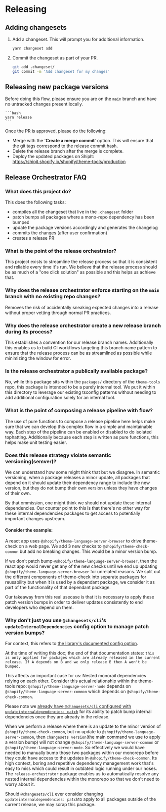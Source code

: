 # Releasing

## Adding changesets

1. Add a changeset. This will prompt you for additional information.

   ```bash
   yarn changeset add
   ```

2. Commit the changeset as part of your PR.

   ```bash
   git add .changeset/
   git commit -m 'Add changeset for my changes'
   ```

## Releasing new package versions
Before doing this flow, please ensure you are on the `main` branch and have no untracked changes present locally.

    ```bash
    yarn release
    ```
Once the PR is approved, please do the following:
 - Merge with the '**Create a merge commit**' option. This will ensure that the git tags correspond to the release commit hash.
 - Delete the release branch after the merge is complete.
 - Deploy the updated packages on ShipIt: https://shipit.shopify.io/shopify/theme-tools/production

## Release Orchestrator FAQ
### What does this project do?
This does the following tasks:
- compiles all the changeset that live in the `.changeset` folder
- patch bumps all packages where a mono-repo dependency has been bumped
- update the package versions accordingly and generates the changelog
- commits the changes (after user confirmation)
- creates a release PR

### What is the point of the release orchestrator?
This project exists to streamline the release process so that it is consistent and reliable every time it's run. We believe that the release process should be as much of a "one click solution" as possible and this helps us achieve that.

### Why does the release orchestrator enforce starting on the `main` branch with no existing repo changes?
Removes the risk of accidentally sneaking expected changes into a release without proper vetting through normal PR practices.

### Why does the release orchestrator create a new release branch during its process?
This establishes a convention for our release branch names. Additionally this enables us to build CI workflows targeting this branch name pattern to ensure that the release process can be as streamlined as possible while minimizing the window for error.

### Is the release orchestrator a publically available package?
No, while this package sits within the `packages/` directory of the `theme-tools` repo, this package is intended to be a purely internal tool. We put it within this directory to leverage our existing tsconfig patterns without needing to add additional configuration solely for an internal tool.

### What is the point of composing a release pipeline with flow?
The use of pure functions to compose a release pipeline here helps make sure that we can develop this complex flow in a simple and maintainable way. Each step of the pipeline can be enabled or disabled to do isolated tophatting. Additionally because each step is written as pure functions, this helps make unit testing easier.

### Does this release strategy violate semantic versioning(semver)?
We can understand how some might think that but we disagree. In semantic versioning, when a package releases a minor update, all packages that depend on it should update their dependency range to include the new version, but they do not bump their own version unless they have changes of their own. 

By that ommission, one might think we should not update these internal dependencies. Our counter point to this is that there's no other way for these internal dependencies packages to get access to potentially important changes upstream. 

#### Consider the example:

A react app uses `@shopify/theme-language-server-browser` to drive theme-check on a web page.
We add 3 new checks to `@shopify/theme-check-common` but add no breaking changes. This would be a minor version bump.

If we don't patch bump `@shopify/theme-language-server-browser`, then the react app would never get any of the new checks until we end up updating `@shopify/theme-language-server-browser` for unrelated reasons. We split out the different components of theme-check into separate packages for reusability but when it is used by a dependant package, we consider it as part of the functionality of that dependant package.

Our takeaway from this real usecase is that it is necessary to apply these patch version bumps in order to deliver updates consistently to end developers who depend on them.

### Why don't just you use `@changesets/cli`'s `updateInternalDependencies` config option to manage patch version bumps?
For context, this refers to [the library's documented config option](https://github.com/changesets/changesets/blob/main/docs/config-file-options.md#updateinternaldependencies).

At the time of writing this doc; the end of that documentation states: `this is only applied for packages which are already released in the current release. If A depends on B and we only release B then A won't be bumped.`

This affects an important case for us: Nested monorail dependencies relying on each other. Consider this actual relationship within the theme-tools repo:
`@shopify/theme-language-server-node` depends on `@shopify/theme-language-server-common` which depends on `@shopify/theme-check-common`.

Please note we [already have `@changesets/cli` configured with `updateinternaldependencies: patch`](../.changeset/config.json) for its ability to patch bump internal dependencies once they are already in the release.

When we perform a release where there is an update to the minor version of `@shopify/theme-check-common`, but no update to `@shopify/theme-language-server-common`, then `changesets version`(the main command we use to apply a version bump) will not change `@shopify/theme-language-server-common` or `@shopify/theme-language-server-node`. So effectively we would have needed to manually bump those two packages within our monorepo before they could have access to the updates in `@shopify/theme-check-common`. Its high context, boring and repetitive dependency management work that's easy to miss which could result in outdated logic running under our noses. The `release-orchestrator` package enables us to automatically resolve any nested internal dependencies within the monorepo so that we don't need to worry about it.

Should `@changesets/cli` ever consider changing `updateinternaldependencies: patch`to apply to all packages outside of the current release, we may scrap this package.
